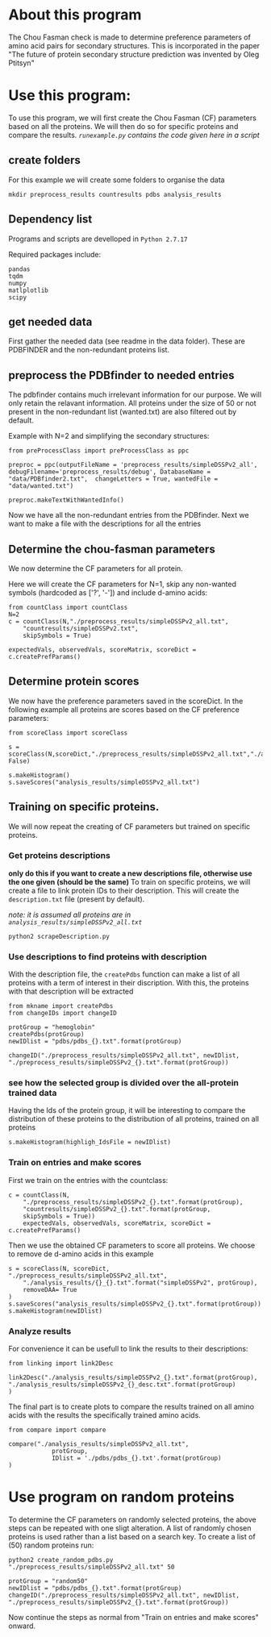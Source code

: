 # About this program
The Chou Fasman check is made to determine preference parameters of amino acid pairs for secondary structures. This is incorporated in the paper "The future of protein secondary structure prediction was invented
by Oleg Ptitsyn"

# Use this program:
To use this program, we will first create the Chou Fasman (CF) parameters based on all the proteins. We will then do so for specific proteins and compare the results.
_`runexample.py` contains the code given here in a script_

## create folders
For this example we will create some folders to organise the data
```
mkdir preprocess_results countresults pdbs analysis_results
```

## Dependency list
Programs and scripts are develloped in ```Python 2.7.17```

Required packages include:
```
pandas
tqdm
numpy
matlplotlib
scipy
```

## get needed data
First gather the needed data (see readme in the data folder). These are PDBFINDER and the non-redundant proteins list.

## preprocess the PDBfinder to needed entries
The pdbfinder contains much irrelevant information for our purpose. We will only retain the relavant information. All proteins under the size of 50 or not present in the non-redundant list (wanted.txt) are also filtered out by default.

Example with N=2 and simplifying the secondary structures:

```
from preProcessClass import preProcessClass as ppc

preproc = ppc(outputFileName = 'preprocess_results/simpleDSSPv2_all', debugFilename='preprocess_results/debug', DatabaseName = "data/PDBfinder2.txt",  changeLetters = True, wantedFile = "data/wanted.txt")

preproc.makeTextWithWantedInfo()
```

Now we have all the non-redundant entries from the PDBfinder. Next we want to make a file with the descriptions for all the entries


## Determine the chou-fasman parameters
We now determine the CF parameters for all protein. 

Here we will create the CF parameters for N=1, skip any non-wanted symbols (hardcoded as ['?', '-']) and include d-amino acids:


```
from countClass import countClass
N=2
c = countClass(N,"./preprocess_results/simpleDSSPv2_all.txt",
	"countresults/simpleDSSPv2.txt",
	skipSymbols = True)
	
expectedVals, observedVals, scoreMatrix, scoreDict = c.createPrefParams() 
```

## Determine protein scores
We now have the preference parameters saved in the scoreDict. In the following example all proteins are scores based on the CF preference parameters:

```
from scoreClass import scoreClass

s = scoreClass(N,scoreDict,"./preprocess_results/simpleDSSPv2_all.txt","./analysis_results/simpleDSSPv2.txt",removeDAA= False)

s.makeHistogram()
s.saveScores("analysis_results/simpleDSSPv2_all.txt")
```


## Training on specific proteins.
We will now repeat the creating of CF parameters but trained on specific proteins.

### Get proteins descriptions
**only do this if you want to create a new descriptions file, otherwise use the one given (should be the same)**
To train on specific proteins, we will create a file to link protein IDs to their description. This will create the `description.txt` file (present by default).

_note: it is assumed all proteins are in ```analysis_results/simpleDSSPv2_all.txt```_

```
python2 scrapeDescription.py 
```

### Use descriptions to find proteins with description
With the description file, the ```createPdbs``` function can make a list of all proteins with a term of interest in their discription. With this, the proteins with that description will be extracted

```
from mkname import createPdbs
from changeIDs import changeID

protGroup = "hemoglobin"
createPdbs(protGroup)
newIDlist = "pdbs/pdbs_{}.txt".format(protGroup)

changeID("./preprocess_results/simpleDSSPv2_all.txt", newIDlist, "./preprocess_results/simpleDSSPv2_{}.txt".format(protGroup))
```
### see how the selected group is divided over the all-protein trained data
Having the Ids of the protein group, it will be interesting to compare the distribution of these proteins to the distribution of all proteins, trained on all proteins

```
s.makeHistogram(highligh_IdsFile = newIDlist)
```


### Train on entries and make scores
First we train on the entries with the countclass:

```
c = countClass(N, 
	"./preprocess_results/simpleDSSPv2_{}.txt".format(protGroup), 
	"countresults/simpleDSSPv2_{}.txt".format(protGroup,
	skipSymbols = True))
	expectedVals, observedVals, scoreMatrix, scoreDict = c.createPrefParams() 

```

Then we use the obtained CF parameters to score all proteins. We choose to remove de d-amino acids in this example

```
s = scoreClass(N, scoreDict, "./preprocess_results/simpleDSSPv2_all.txt",
	"./analysis_results/{}_{}.txt".format("simpleDSSPv2", protGroup),
	removeDAA= True
)
s.saveScores("analysis_results/simpleDSSPv2_{}.txt".format(protGroup))
s.makeHistogram(newIDlist)
```

### Analyze results
For convenience it can be usefull to link the results to their descriptions:
```
from linking import link2Desc

link2Desc("./analysis_results/simpleDSSPv2_{}.txt".format(protGroup), "./analysis_results/simpleDSSPv2_{}_desc.txt".format(protGroup)
)

```

The final part is to create plots to compare the results trained on all amino acids with the results the specifically trained amino acids.
```
from compare import compare

compare("./analysis_results/simpleDSSPv2_all.txt",
	 		protGroup,
	 		IDlist = './pdbs/pdbs_{}.txt'.format(protGroup)
)

```

# Use program on random proteins
To determine the CF parameters on randomly selected proteins, the above steps can be repeated with one sligt alteration. A list of randomly chosen proteins is used rather than a list based on a search key.
To create a list of (50) random proteins run:
```
python2 create_random_pdbs.py "./preprocess_results/simpleDSSPv2_all.txt" 50
```
```
protGroup = "random50"
newIDlist = "pdbs/pdbs_{}.txt".format(protGroup)
changeID("./preprocess_results/simpleDSSPv2_all.txt", newIDlist, "./preprocess_results/simpleDSSPv2_{}.txt".format(protGroup))
```
Now continue the steps as normal from "Train on entries and make scores" onward.
